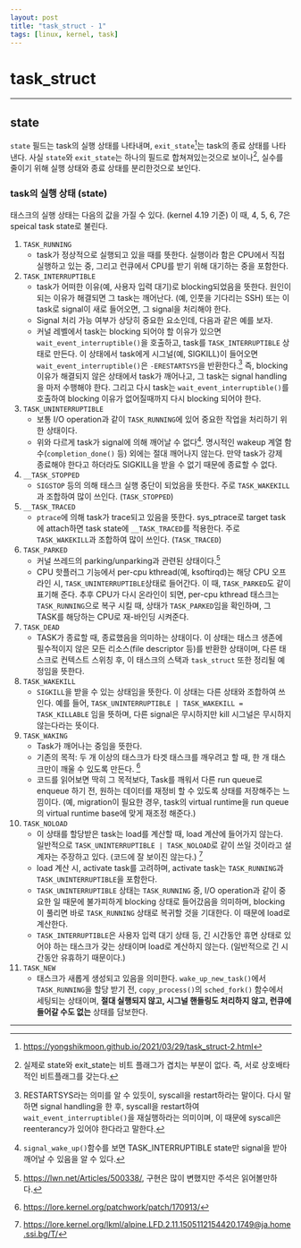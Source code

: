 ```yaml
---
layout: post
title: "task_struct - 1"
tags: [linux, kernel, task]
---
```

# task_struct

***
## state
`state` 필드는 task의 실행 상태를 나타내며, `exit_state`[^0]는 task의 종료 상태를 나타낸다.
사실 `state`와 `exit_state`는 하나의 필드로 합쳐져있는것으로 보이나[^2], 실수를 줄이기 위해 실행 상태와 종료 상태를 분리한것으로 보인다. 


### task의 실행 상태 (state)
태스크의 실행 상태는 다음의 값을 가질 수 있다. (kernel 4.19 기준) 
이 때, 4, 5, 6, 7은 speical task state로 불린다.
1. `TASK_RUNNING`
    * task가 정상적으로 실행되고 있을 때를 뜻한다. 실행이라 함은 CPU에서 직접 실행하고 있는 중, 그리고 런큐에서 CPU를 받기 위해 대기하는 중을 포함한다.
2. `TASK_INTERRUPTIBLE`
    * task가 어떠한 이유(예, 사용자 입력 대기)로 blocking되었음을 뜻한다. 원인이 되는 이유가 해결되면 그 task는 깨어난다. (예, 인풋을 기다리는 SSH) 또는 이 task로 signal이 새로 들어오면, 그 signal을 처리해야 한다.
    * Signal 처리 가능 여부가 상당히 중요한 요소인데, 다음과 같은 예를 보자.
    * 커널 레벨에서 task는 blocking 되어야 할 이유가 있으면 `wait_event_interruptible()`을 호출하고, task를 `TASK_INTERRUPTIBLE` 상태로 만든다. 이 상태에서 task에게 시그널(예, SIGKILL)이 들어오면 `wait_event_interruptible()`은 `-ERESTARTSYS`을 반환한다.[^3] 즉, blocking 이유가 해결되지 않은 상태에서 task가 깨어나고, 그 task는 signal handling을 마저 수행해야 한다. 그리고 다시 task는 `wait_event_interruptible()`를 호출하여 blocking 이유가 없어질때까지 다시 blocking 되어야 한다.
3. `TASK_UNINTERRUPTIBLE`
    * 보통 I/O operation과 같이 `TASK_RUNNING`에 있어 중요한 작업을 처리하기 위한 상태이다.
    * 위와 다르게 task가 signal에 의해 깨어날 수 없다[^4]. 명시적인 wakeup 계열 함수(`completion_done()` 등) 외에는 절대 깨어나지 않는다. 만약 task가 강제 종료해야 한다고 하더라도 SIGKILL을 받을 수 없기 때문에 종료할 수 없다.
4. `__TASK_STOPPED`
    * `SIGSTOP` 등의 의해 태스크 실행 중단이 되었음을 뜻한다. 주로 `TASK_WAKEKILL`과 조합하여 많이 쓰인다. (`TASK_STOPPED`)
5. `__TASK_TRACED`
    * `ptrace`에 의해 task가 trace되고 있음을 뜻한다. sys_ptrace로 target task에 attach하면 task state에 `__TASK_TRACED`를 적용한다. 주로 `TASK_WAKEKILL`과 조합하여 많이 쓰인다. (`TASK_TRACED`)
6. `TASK_PARKED`
    * 커널 쓰레드의 parking/unparking과 관련된 상태이다.[^5] 
    * CPU 핫플러그 기능에서 per-cpu kthread(예, ksoftirqd)는 해당 CPU 오프라인 시, `TASK_UNINTERRUPTIBLE`상태로 들어간다. 이 때, `TASK_PARKED`도 같이 표기해 준다. 추후 CPU가 다시 온라인이 되면, per-cpu kthread 태스크는 `TASK_RUNNING`으로 복구 시킬 때, 상태가 `TASK_PARKED`임을 확인하며, 그 TASK를 해당하는 CPU로 재-바인딩 시켜준다.
7. `TASK_DEAD`
    * TASK가 종료할 때, 종료했음을 의미하는 상태이다. 이 상태는 태스크 생존에 필수적이지 않은 모든 리소스(file descriptor 등)를 반환한 상태이며, 다른 태스크로 컨텍스트 스위칭 후, 이 태스크의 스택과 `task_struct` 또한 정리될 예정임을 뜻한다.
8. `TASK_WAKEKILL`
    * `SIGKILL`을 받을 수 있는 상태임을 뜻한다. 이 상태는 다른 상태와 조합하여 쓰인다. 예를 들어, `TASK_UNINTERRUPTIBLE | TASK_WAKEKILL = TASK_KILLABLE` 임을 뜻하며, 다른 signal은 무시하지만 kill 시그널은 무시하지 않는다라는 뜻이다.
9. `TASK_WAKING`
    * Task가 깨어나는 중임을 뜻한다. 
    * 기존의 목적: 두 개 이상의 태스크가 타겟 태스크를 깨우려고 할 때, 한 개 태스크만이 깨울 수 있도록 만든다. [^6]
    * 코드를 읽어보면 딱히 그 목적보다, Task를 깨워서 다른 run queue로 enqueue 하기 전, 원하는 데이터를 재정비 할 수 있도록 상태를 저장해주는 느낌이다. (예, migration이 필요한 경우, task의 virtual runtime을 run queue의 virtual runtime base에 맞게 재조정 해준다.)
10. `TASK_NOLOAD`
    * 이 상태를 할당받은 task는 load를 계산할 때, load 계산에 들어가지 않는다. 일반적으로 `TASK_UNINTERRUPTIBLE | TASK_NOLOAD`로 같이 쓰일 것이라고 설계자는 주장하고 있다. (코드에 잘 보이진 않는다.) [^7]
    * load 계산 시, activate task를 고려하며, activate task는 `TASK_RUNNING`과 `TASK_UNINTERRUPTIBLE`을 포함한다.
    * `TASK_UNINTERRUPTIBLE` 상태는 `TASK_RUNNING` 중, I/O operation과 같이 중요한 일 때문에 불가피하게 blocking 상태로 들어갔음을 의미하며, blocking이 풀리면 바로 `TASK_RUNNING` 상태로 복귀할 것을 기대한다. 이 때문에 load로 계산한다.
    * `TASK_INTERRUPTIBLE`은 사용자 입력 대기 상태 등, 긴 시간동안 휴면 상태로 있어야 하는 태스크가 갖는 상태이며 load로 계산하지 않는다. (일반적으로 긴 시간동안 유휴하기 때문이다.)
11. `TASK_NEW`
    * 태스크가 새롭게 생성되고 있음을 의미한다. `wake_up_new_task()`에서 `TASK_RUNNING`을 할당 받기 전, `copy_process()`의 `sched_fork()` 함수에서 세팅되는 상태이며, **절대 실행되지 않고, 시그널 핸들링도 처리하지 않고, 런큐에 들어갈 수도 없는** 상태를 담보한다.

***

[^0]: https://yongshikmoon.github.io/2021/03/29/task_struct-2.html
[^1]: https://en.wikipedia.org/wiki/Thread_control_block
[^2]: 실제로 state와 exit_state는 비트 플래그가 겹치는 부분이 없다. 즉, 서로 상호배타적인 비트플래그를 갖는다.
[^3]: RESTARTSYS라는 의미를 알 수 있듯이, syscall을 restart하라는 말이다. 다시 말하면 signal handling을 한 후, syscall을 restart하여 `wait_event_interruptible()`을 재실행하라는 의미이며, 이 때문에 syscall은 reenterancy가 있어야 한다라고 말한다.
[^4]: `signal_wake_up()`함수를 보면 TASK_INTERRUPTIBLE state만 signal을 받아 깨어날 수 있음을 알 수 있다.
[^5]: https://lwn.net/Articles/500338/, 구현은 많이 변했지만 주석은 읽어볼만하다.
[^6]: https://lore.kernel.org/patchwork/patch/170913/
[^7]: https://lore.kernel.org/lkml/alpine.LFD.2.11.1505112154420.1749@ja.home.ssi.bg/T/